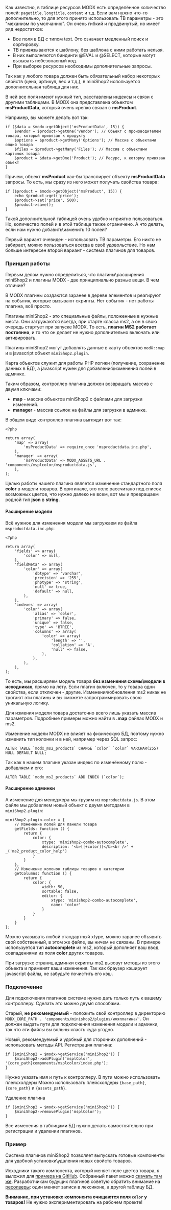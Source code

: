 Как известно, в таблице ресурсов MODX есть определённое количество полей: `pagetitle`, `longtitle`, `content` и т.д.
Если вам нужно что-то дополнительно, то для этого принято использовать ТВ параметры - это "механизм по умолчанию".
Он очень гибкий и продвинутый, но имеет ряд недостатков:

* Все поля в БД с типом text. Это означает медленный поиск и сортировку.
* ТВ привязываются к шаблону, без шаблона с ними работать нельзя.
* В них выполняются биндинги @EVAL и @SELECT, которые могут вызывать небезопасный код.
* При выборке ресурсов необходимы дополнительные запросы.

Так как у любого товара должен быть обязательный набор некоторых свойств (цена, артикул, вес и т.д.), в miniShop2 используется дополнительная таблица для них.

В ней все поля имеют нужный тип, расставлены индексы и связи с другими таблицами.
В MODX она представлена объектом **msProductData**, который очень крепко связан с **msProduct**.

Например, вы можете делать вот так:
```
if ($data = $modx->getObject('msProductData', 15)) {
    $vendor = $product->getOne('Vendor'); // Объект с производителем товара, который привязан к продукту
    $options = $product->getMany('Options'); // Массив с объектами опций товара
    $files = $product->getMany('Files'); // Массив с объектами картинок товара
    $product = $data->getOne('Product'); // Ресурс, к которму привязан объект
}
```

Причем, объект **msProduct** как-бы транслирует объекту **msProductData** запросы.
То есть, мы сразу из него может получать свойства товара:
```
if ($product = $modx->getObject('msProduct', 15)) {
    echo $product->get('price');
    $product->set('price', 500);
    $product->save();
}
```

Такой дополнительной таблицей очень удобно и приятно пользоваться. Но, количество полей и в этой таблице также ограничено.
А что делать, если нам нужно добавить\изменить 10 полей?

Первый вариант очевиден - использовать ТВ параметры. Его никто не забирает, можно пользоваться всегда в своё удовольствие.
Но нам больше интересен второй вариант - система плагинов для товаров.

### Принцип работы
Первым делом нужно определиться, что плагины\расширения miniShop2 и плагины MODX - две принципиально разные вещи.
В чем отличие?

В MODX плагины создаются заранее в дереве элементов и реагируют на события, которые вызывают скрипты.
Нет события - нет работы плагина, всё просто.

Плагины miniShop2 - это специальные файлы, положенные в нужные места. Они загружаются всегда, при старте класса ms2, а он в свою очередь стартует при запуске MODX.
То есть, **плагин MS2 работает постоянно**, и то что он делает не нужно дополнительно включать или активировать.

Плагины miniShop2 могут добавлять данные в карту объектов `modX::map` и в javascript объект `miniShop2.plugin`.

Карта объектов служит для работы PHP логики (получение, сохранение данных в БД), а javascript нужен для добавления\изменения полей в админке.

Таким образом, контроллер плагина должен возвращать массив с двумя ключами:
* **map** - массив объектов miniShop2 с файлами для загрузки изменений.
* **manager** - массив ссылок на файлы для загрузки в админке.

В общем виде контроллер плагина выглядит вот так:
```
<?php

return array(
    'map' => array(
        'msProductData' => require_once 'msproductdata.inc.php',
    ),
    'manager' => array(
        'msProductData' => MODX_ASSETS_URL . 'components/msplcolor/msproductdata.js',
    ),
);
```
Целью работы нашего плагина является изменение стандартного поля **color** в модели товаров.
В оригинале, это поле рассчитано под список возможных цветов, что нужно далеко не всем, вот мы и превращаем родной тип **json** в **string**.

#### Расширение модели
Всё нужное для изменения модели мы загружаем из файла `msproductdata.inc.php`:
```
<?php

return array(
    'fields' => array(
        'color' => null,
    ),
    'fieldMeta' => array(
        'color' => array(
            'dbtype' => 'varchar',
            'precision' => '255',
            'phptype' => 'string',
            'null' => true,
            'default' => null,
        ),
    ),
    'indexes' => array(
        'color' => array(
            'alias' => 'color',
            'primary' => false,
            'unique' => false,
            'type' => 'BTREE',
            'columns' => array(
                'color' => array(
                    'length' => '',
                    'collation' => 'A',
                    'null' => false,
                ),
            ),
        ),
    ),
);
```
То есть, мы расширяем модель товара **без изменения схемы\модели в исходниках**, прямо на лету. Если плагин включен, то у товара одни свойства, если отключен - другие.
Изменения\обновления ms2 никак не трогают эти плагины и вы сможете запрограммировать свою уникальную логику.

Для измения модели товара достаточно всего лишь указать массив параметров. Подробные примеры можно найти в **.map** файлах MODX и ms2.

Изменение модели MODX не влияет на физическую БД, поэтому нужно изменить тип колонки и в ней, например через SQL запрос:
```
ALTER TABLE `modx_ms2_products` CHANGE `color` `color` VARCHAR(255) NULL DEFAULT NULL;
```

Так как в нашем плагине указан индекс по изменённому полю - добавляем и его:
```
ALTER TABLE `modx_ms2_products` ADD INDEX (`color`);
```

#### Расширение админки
А изменение для менеджера мы грузим из `msproductdata.js`.
В этом файле мы добавляем новый объект с двумя методами в `miniShop2.plugin`:
```
miniShop2.plugin.color = {
    // Изменение полей для панели товара
    getFields: function () {
        return {
            color: {
                xtype: 'minishop2-combo-autocomplete',
                description: '<b>[[+color]]</b><br />' + _('ms2_product_color_help')
            }
        }
    },
    // Изменение колонок таблицы товаров в категории
    getColumns: function () {
        return {
            color: {
                width: 50,
                sortable: false,
                editor: {
                    xtype: 'minishop2-combo-autocomplete',
                    name: 'color'
                }
            }
        }
    }
};
```
Можно указывать любой стандартный xtype, можно заранее объявить свой собственный, в этом же файле, вы ничем не связаны.
В примере используется тип **autocomplete** из ms2, который дополняет ваш ввод совпадениями из поля **color** других товаров.

При загрузке страниц админки скрипты ms2 вызовут методы из этого объекта и применят ваши изменения.
Так как браузер кэширует javascript файлы, не забудьте почистить его кэш.

### Подключение
Для подключения плагинов системе нужно дать только путь к вашему контроллеру.
Сделать это можно двумя способами.

Старый, **не рекомендуемый** - положить свой контроллер в директорию `MODX_CORE_PATH . 'components/minishop2/plugins/имяплагина/'`.
Он должен выдать пути для подключения изменения модели и админки, так что эти файлы вы вольны класть куда угодно.

Новый, рекомендуемый и удобный для сторонних дополнений - использовать методы API.
Регистрация плагина:
```
if ($miniShop2 = $modx->getService('miniShop2')) {
    $miniShop2->addPlugin('msplColor', '{core_path}components/msplcolor/index.php');
}
```
Нужно указать имя и путь к контроллеру. В пути можно использовать плейсхолдеры Можно использовать плейсхолдеры `{base_path}`, `{core_path}` и `{assets_path}`.

Удаление плагина
```
if ($miniShop2 = $modx->getService('miniShop2')) {
    $miniShop2->removePlugin('msplColor');
}
```
Все изменения в таблицами БД нужно делать самостоятельно при регистрации и удалении плагинов.

### Пример
Система плагинов miniShop2 позволяет выпускать готовые компоненты для удобной установки\удаления новых свойств товаров.

Исходники такого компонента, который меняет поле цветов товара, я выложил для [примера на GitHub][1].
Собранный пакет можно [скачать там же][2].
Разработчикам будущих плагинов советую обратить внимание на [ресолверы][3]: один меняет записи в лексиконе, а другой таблицу БД.

**Внимание, при установке компонента очищаются поля `color` у товаров!** Не нужно экспериментировать на рабочем проекте!

[1]: https://github.com/bezumkin/msplColor
[2]: https://github.com/bezumkin/msplColor/releases/download/1.0.0-pl/msplcolor-1.0.0-pl.transport.zip
[3]: https://github.com/bezumkin/msplColor/tree/1.0.0-pl/_build/resolvers